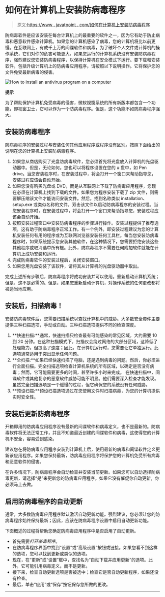 # 如何在计算机上安装防病毒程序

> 原文:[https://www . javatpoint . com/如何在计算机上安装防病毒程序](https://www.javatpoint.com/how-to-install-an-antivirus-program-on-a-computer)

防病毒软件是应该安装在每台计算机上的最重要的软件之一，因为它有助于防止病毒和恶意软件感染计算机。如果您的计算机感染了病毒，您的计算机将比以前更慢。在互联网上，有成千上万的间谍软件和病毒，为了破坏个人文件或计算机的操作系统，它们对你的危害可能更大。如果您运行的计算机系统没有安装防病毒程序，强烈建议您安装防病毒程序，以保持计算机在安全模式下运行。要下载和安装软件，包括升级计算机上的防病毒应用程序，请按照以下说明操作。它将保护您的文件免受最新病毒的侵害。

![How to install an antivirus program on a computer](../Images/c32d5ab84885226fcc068306e5b1735e.png)

**提示**

为了帮助保护计算机免受病毒的侵害，微软视窗系统的所有新版本都包含一个功能，即视窗卫士，它可以作为一个防病毒程序。但是，这个功能不如防病毒程序强大。

## 安装防病毒程序

防病毒程序的安装过程与安装任何其他应用程序或程序没有区别。按照下面给出的说明在您的计算机上安装防病毒程序。

1.  如果您从商店购买了光盘防病毒软件，您必须首先将光盘放入计算机的光盘驱动器中。但是，无论如何，您也可以将程序设置在您的 u 盘中，如 Pen drive。当您安装程序时，在安装过程中，将会打开一个窗口来帮助指导您，安装过程应该会自动开始。
2.  如果您没有购买光盘或 DVD，而是从互联网上下载了防病毒应用程序，您现在必须在计算机上找到下载的文件。如果您为程序安装下载了 zip 文件，则需要解压缩该文件才能访问安装文件。然后，找到名称类似 installation、setup.exe 或类似名称的文件，双击该文件以启动防病毒程序的安装过程。当您安装程序时，在安装过程中，将会打开一个窗口来帮助指导您，安装过程应该会自动开始。
3.  按照安装过程窗口中安装防病毒程序的步骤进行操作。安装过程提供了推荐选项，这有助于防病毒程序正常工作。有一个例外，即安装过程建议为您的计算机安装任何有用的程序或为互联网浏览器安装任何工具栏。每当您安装防病毒程序时，如果系统提示您安装其他软件，在这种情况下，您需要拒绝安装这些其他程序或取消选中所有框。此外，防病毒程序不需要任何附加软件就能在计算机上成功安装和运行。
4.  完成防病毒软件的安装过程后，关闭安装窗口。
5.  如果您用光盘安装了该软件，请将其从计算机的光盘驱动器中取出。

完成上述所有步骤后，防病毒程序将成功安装并可以使用。重新启动计算机系统；但是，这不是必需的。但是，如果您重新启动计算机，对操作系统的任何更改都将被适当地应用。

## 安装后，扫描病毒！

安装防病毒软件后，您需要扫描系统以查找计算机中的威胁。大多数安全套件主要提供三种扫描选项，手动或自动。三种扫描选项提供不同的检查深度。

1.  **快速扫描:**通常，快速扫描只检查最有可能感染的常见区域，大约需要 10 到 20 分钟。在这种扫描模式下，扫描仪会绕过网络的大部分区域，这降低了处理能力，但提高了速度；因此，在计算机运行时，您需要让它单独运行。此选项通常适用于突出显示任何问题。
2.  **全扫描:**如果已经快速扫描了电脑，还是遇到病毒的问题。然后，你必须进行全面扫描。完全扫描选项检查计算机系统的所有区域，以确定是否没有病毒；然而，它可能需要更多的时间，甚至许多小时来完成。
    在快速扫描中，间谍软件或其他复杂的恶意软件威胁可能不明显。他们需要深入检查才能发现。虽然完全扫描选项是一个缓慢的过程，但它确保您的系统没有任何威胁。
3.  **预设扫描:**预设扫描选项通过在您使用文件时扫描病毒，为您的计算机提供实时安全性。

## 安装后更新防病毒程序

开箱即用的防病毒应用程序没有最新的间谍软件和病毒定义，也不是最新的。防病毒软件将无法正常工作，并且不知道最近创建的间谍软件和病毒，这使得您的计算机不安全，容易受到感染。

建议您在将防病毒应用程序安装到计算机上后，使用最新的病毒和间谍软件定义更新该应用程序。如果您保持最新，防病毒应用程序将保护您的计算机免受所有病毒和恶意软件的侵害。

在许多情况下，防病毒程序会自动检查并安装当前更新。如果您可以自动选择防病毒更新，请选择“是”来更新您的防病毒应用程序。如果它没有催促你自动更新，你必须马上去做。

## 启用防病毒程序的自动更新

通常，大多数防病毒应用程序默认激活自动更新功能。强烈建议，您必须让您的防病毒程序始终保持最新；因此，应该在防病毒程序设置中启用自动更新功能。

下面概述的过程将帮助您确定防病毒应用程序中是否启用了自动更新。

*   首先需要*打开杀毒程序*。
*   在防病毒程序界面中找到“设置”或“高级设置”按钮或链接。如果您看不到这样的选项，您可以找到更新或类似的选项。
*   现在，在“更新”或“设置”框中，查找名为“自动下载并应用更新”的选项。此外，它可能引用病毒定义，而不是更新。
*   接下来，检查自动更新选项是否被选中；检查它是否自动更新程序，如果还没有检查。
*   最后，单击“应用”或“保存”按钮保存您所做的更改。

* * *
